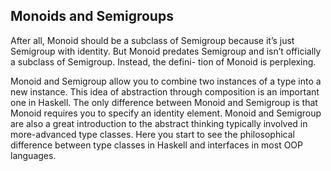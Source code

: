 ## Monoids and Semigroups



After all, Monoid should be a subclass of Semigroup because it’s just Semigroup with identity. 
But Monoid predates Semigroup and isn’t officially a subclass of Semigroup. Instead, the defini-
tion of Monoid is perplexing.



Monoid and Semigroup allow you to combine two instances of a type 
into a new instance. This idea of abstraction through composition is an important one in 
Haskell. The only difference between Monoid and Semigroup is that Monoid requires you to 
specify an identity element. Monoid and Semigroup are also a great introduction to the 
abstract thinking typically involved in more-advanced type classes. Here you start to 
see the philosophical difference between type classes in Haskell and interfaces in most 
OOP languages.